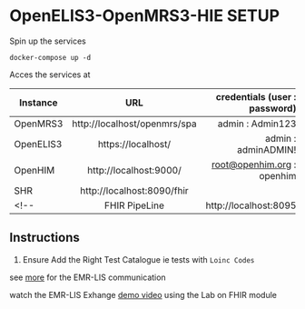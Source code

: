 # OpenELIS3-OpenMRS3-HIE SETUP

Spin up the services

```
docker-compose up -d
```

Acces the services at 

| Instance  |     URL       | credentials (user : password)|
|---------- |:-------------:|------:                       |
| OpenMRS3   |  http://localhost/openmrs/spa | admin : Admin123 |
| OpenELIS3 | https://localhost/ |    admin : adminADMIN!| 
| OpenHIM   |    http://localhost:9000/  |  root@openhim.org : openhim |
| SHR      | http://localhost:8090/fhir  |   | 
<!-- | FHIR PipeLine       | http://localhost:8095  |   |  -->

## Instructions 


1. Ensure Add the Right Test Catalogue ie tests with `Loinc Codes`

see [more](https://digi-uw.github.io/healthinformationexchange/lis-workflows/lis-workflows.html#tutorial-lab-order-communication-between-openmrs-and-openelis) for the EMR-LIS communication


watch the EMR-LIS Exhange [demo video](https://www.youtube.com/watch?v=LsHhDrrlvKw) using the Lab on FHIR module
